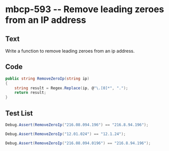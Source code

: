 # mbcp-593 -- Remove leading zeroes from an IP address

## Text

Write a function to remove leading zeroes from an ip address.

## Code

```csharp
public string RemoveZeroIp(string ip)
{
    string result = Regex.Replace(ip, @"\.[0]*", ".");
    return result;
}
```

## Test List

```csharp
Debug.Assert(RemoveZeroIp("216.08.094.196") == "216.8.94.196");
```

```csharp
Debug.Assert(RemoveZeroIp("12.01.024") == "12.1.24");
```

```csharp
Debug.Assert(RemoveZeroIp("216.08.094.0196") == "216.8.94.196");
```
